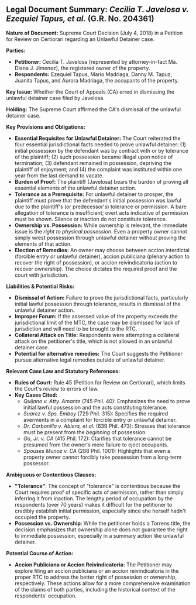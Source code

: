 ## Legal Document Summary: *Cecilia T. Javelosa v. Ezequiel Tapus, et al.* (G.R. No. 204361)

**Nature of Document:** Supreme Court Decision (July 4, 2018) in a Petition for Review on Certiorari regarding an Unlawful Detainer case.

**Parties:**

*   **Petitioner:** Cecilia T. Javelosa (represented by attorney-in-fact Ma. Diana J. Jimenez), the registered owner of the property.
*   **Respondents:** Ezequiel Tapus, Mario Madriaga, Danny M. Tapuz, Juanita Tapus, and Aurora Madriaga, the occupants of the property.

**Key Issue:** Whether the Court of Appeals (CA) erred in dismissing the unlawful detainer case filed by Javelosa.

**Holding:** The Supreme Court affirmed the CA's dismissal of the unlawful detainer case.

**Key Provisions and Obligations:**

*   **Essential Requisites for Unlawful Detainer:** The Court reiterated the four essential jurisdictional facts needed to prove unlawful detainer: (1) initial possession by the defendant was by contract with or by tolerance of the plaintiff; (2) such possession became illegal upon notice of termination; (3) defendant remained in possession, depriving the plaintiff of enjoyment; and (4) the complaint was instituted within one year from the last demand to vacate.
*   **Burden of Proof:** The plaintiff (Javelosa) bears the burden of proving all essential elements of the unlawful detainer action.
*   **Tolerance as a Prerequisite:** For unlawful detainer to prosper, the plaintiff must prove that the defendant's initial possession was lawful due to the plaintiff's (or predecessor's) tolerance or permission. A bare allegation of tolerance is insufficient; overt acts indicative of permission must be shown. Silence or inaction do not constitute tolerance.
*   **Ownership vs. Possession:** While ownership is relevant, the immediate issue is the *right to physical possession*. Even a property owner cannot simply wrest possession through unlawful detainer without proving the elements of that action.
*   **Election of Remedies:** An owner may choose between accion interdictal (forcible entry or unlawful detainer), accion publiciana (plenary action to recover the right of possession), or accion reivindicatoria (action to recover ownership). The choice dictates the required proof and the court with jurisdiction.

**Liabilities & Potential Risks:**

*   **Dismissal of Action:** Failure to prove the jurisdictional facts, particularly initial lawful possession through tolerance, results in dismissal of the unlawful detainer action.
*   **Improper Forum:** If the assessed value of the property exceeds the jurisdictional limit of the MTC, the case may be dismissed for lack of jurisdiction and will need to be brought to the RTC.
*   **Collateral Attack on Title:** Respondents were attempting a collateral attack on the petitioner's title, which is not allowed in an unlawful detainer case.
*   **Potential for alternative remedies:** The Court suggests the Petitioner pursue alternative legal remedies outside of unlawful detainer.

**Relevant Case Law and Statutory References:**

*   **Rules of Court:** Rule 45 (Petition for Review on Certiorari), which limits the Court's review to errors of law.
*   **Key Cases Cited:**
    *   *Quijano v. Atty. Amante* (745 Phil. 40): Emphasizes the need to prove initial lawful possession and the acts constituting tolerance.
    *   *Suarez v. Sps. Emboy* (729 Phil. 315): Specifies the required averments in a complaint for forcible entry or unlawful detainer.
    *   *Dr. Carbonilla v. Abiera, et al.* (639 Phil. 473): Stresses that tolerance must be present from the *beginning* of possession.
    *   *Go, Jr. v. CA* (415 Phil. 172): Clarifies that tolerance cannot be presumed from the owner's mere failure to eject occupants.
    *   *Spouses Munoz v. CA* (288 Phil. 1001): Highlights that even a property owner cannot forcibly take possession from a long-term possessor.

**Ambiguous or Contentious Clauses:**

*   **"Tolerance"**: The concept of "tolerance" is contentious because the Court requires proof of specific acts of permission, rather than simply inferring it from inaction. The lengthy period of occupation by the respondents (over 70 years) makes it difficult for the petitioner to credibly establish initial permission, especially since she herself hadn't occupied the property.
*   **Possession vs. Ownership**: While the petitioner holds a Torrens title, the decision emphasizes that ownership alone does not guarantee the right to immediate possession, especially in a summary action like unlawful detainer.

**Potential Course of Action:**

*   **Accion Publiciana or Accion Reivindicatoria:**  The Petitioner may explore filing an accion publiciana or an accion reivindicatoria in the proper RTC to address the better right of possession or ownership, respectively. These actions allow for a more comprehensive examination of the claims of both parties, including the historical context of the respondents' occupation.
